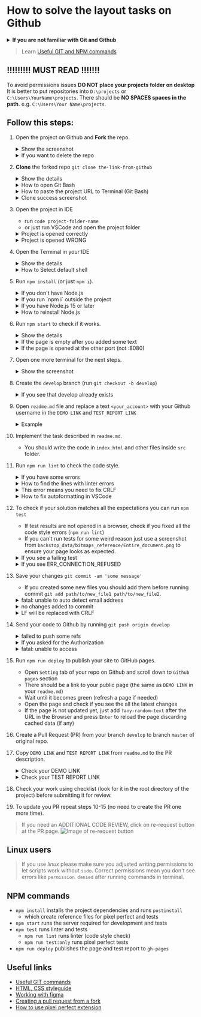 # How to solve the layout tasks on Github
<details>
  <summary><b>If you are not familiar with Git and Github</b></summary>

  - **IMPORTANT** Install Node.js 14 (not 15)
  - Watch the [Git and Github lesson](https://mate.academy/ru/learn/javascript-advanced/git-basics/theory)
  - Finish [githowto](https://githowto.com/)
  - Learn how to use [GitHub Pages](https://pages.github.com/)
  - Read about [Markdown](https://github.com/adam-p/markdown-here/wiki/Markdown-Cheatsheet).
  - Create a repo following [this workflow](./github-workflow.md)
</details>

> Learn [Useful GIT and NPM commands](https://mate-academy.github.io/fe-program/css/useful-commands)

## !!!!!!!!! MUST READ !!!!!!!

To avoid permissions issues **DO NOT place your projects folder on desktop**
It is better to put repositories into `D:\projects` or `C:\Users\YourName\projects`.
There should be **NO SPACES spaces in the path**. e.g. `C:\Users\Your Name\projects`.

## Follow this steps:

1. Open the project on Github and **Fork** the repo.
   <details>
     <summary>Show the screenshot</summary>
  
     - Before the fork ![How to fork the repo](./images/fork-the-repo.png)
     - After the fork ![After the repo fork](./images/after-the-repo-fork.png)
   </details>

   <details>
     <summary>If you want to delete the repo</summary>

     - Open project settings ![Open project settings](./images/open-project-settings.png)
     - Delete the repo ![Delete the repo](./images/delete-the-repo.png)
   </details>

2. **Clone** the forked repo `git clone the-link-from-github`
   <details>
     <summary>Show the details</summary>

     - Open **Git Bash** (Windows) or **Terminal** (macOS) in your projects folder
     - The path to your projects should not contain spaces or non-latin letters
     - run `git clone the-link-from-github`
     - The project link should have your name but not `mate-academy`
       ![Clone the repo](./images/clone-the-repo.png)
   </details>
   
   <details>
     <summary>How to open Git Bash</summary>
   
     ![Git Bash here](./images/git-bash-here.png)
   </details>

   <details>
     <summary>How to paste the project URL to Terminal (Git Bash)</summary>
   
     ![How to paste the URL into terminal](./images/paste-url-to-terminal.png)
   </details>

   <details>
     <summary>Clone success screenshot</summary>
   
     ![Clone success](./images/clone-success.png)
   </details>

3. Open the project in IDE
   - run `code project-folder-name`
   - or just run VSCode and open the project folder
  
   <details>
     <summary>Project is opened correctly</summary>
   
     ![The project opened correctly](./images/project-in-vscode-correct.png)
   </details>

   <details>
     <summary>Project is opened WRONG</summary>
   
     ![The project opened correctly](./images/project-in-vscode-wrong.png)
   </details>

4. Open the Terminal in your IDE
   <details>
     <summary>Show the details</summary>
   
     - Use the shortcut ``ctrl + ` ``
     - Check if you are inside the project (The project name is the last part in the terminal)
     - Check if you use Git Bash (Windows) of zsh (macOS)
   </details>
   
   <details>
     <summary>How to Select default shell</summary>
   
     - Choose `Select default shell` option ![Select default shell](./images/select-default-shell.png)
     - Select Git Bash (Windows) or zsh (macOS) ![Default shell popup](./images/default-shell-popup.png)
     - Close all the opened terminals
     - All the new terminals will be Git Bash (or zsh)
   </details>

5. Run `npm install` (or just `npm i`).
   <details>
     <summary>If you don't have Node.js</summary>
   
     ![If you don't have Node.js](./images/if-you-have-node-15.png)
   </details>
   
   <details>
     <summary>If you run `npm i` outside the project</summary>
   
     ![If you run npm install outside the project](./images/if-you-run-npm-i-outside-the-project.png)
   </details>
   
   <details>
     <summary>If you have Node.js 15 or later</summary>
   
     ![If you have Node.js 15 or later](./images/if-you-have-node-15.png)
   </details>
   
   <details>
     <summary>How to reinstall Node.js</summary>
   
     - Open `Add and remove programs` ![Open Add and Remove programs](./images/open-add-remove-programs.png)
     - Uninstall Node.js ![Uninstall Node.js](./images/uninstall-node-js.png)
     - Download Node.js LTS ![Download Node.js LTS](./images/download-node-14.png)
     - Delete `node_modules` ![Delete node_modules](./images/delete-node-modules.png)
     - Run `npm i` again ![npm install success](./images/npm-install-success.png)
   </details>

6. Run `npm start` to check if it works.
   <details>
     <summary>Show the details</summary>

     - At this point you should see the starting markup of the page at `http://localhost:8080/` opened in your Google Chrome
     - Add some text to `src/index.html`. The change should be immediately updated in the browser.
     - If the page is not updated automatically press `ctrl + r` (`cmd + r` for macOS)
   </details>

   <details>
     <summary>If the page is empty after you added some text</summary>
   
     - Update the page by pressing `ctrl + r` (`cmd + r` for macOS)
     - If the page is still empty check if you saved the changes ![Autosave is disabled](./images/autosave-is-disabled.png)
     - Enable autosave ![Enable autosave](./images/enable-autosave.png)
   </details>
   
   <details>
     <summary>If the page is opened at the other port (not :8080)</summary>
   
     - If you see the other port ![Wrong port](./images/wrong-server-port.png)
     - It means you already have another terminal running `npm start` command (maybe it is another project)
     - Stop the `npm start` command in current terminal by pressing `ctrl + c` (all operating systems)
     - Close the other terminal running `npm start`
     - Run the command again for your current project
     - The URL should be now `http://localhost:8080/`
     - If the URL is still wrong, just restart the computer
   </details>

7. Open one more terminal for the next steps.
   <details>
     <summary>Show the screenshot</summary>
   
     ![Open one more terminal](./images/open-one-more-terminal.png)
   </details>

8. Create the `develop` branch (run `git checkout -b develop`)
   <details>
     <summary>If you see that develop already exists</summary>
   
     ![Develop already exists](./images/develop-already-exists.png)
     - run `git branch` to see all existent branches ![Show git branches](./images/show-git-branch.png)
     - If `develop` is marked with `*` then everything is correct
     - Otherwise, run `git checkout develop` (without `-b` key) ![Switch to develop](./images/switch-to-develop.png)
   </details>

9. Open `readme.md` file and replace a text `<your_account>` with your Github username in the `DEMO LINK` and `TEST REPORT LINK`
   <details>
     <summary>Example</summary>
   
     ![Update demo link](./images/update-demo-link.png)
   </details>

10. Implement the task described in `readme.md`. 
    - You should write the code in `index.html` and other files inside `src` folder.
    
11. Run `npm run lint` to check the code style.
    <details>
      <summary>If you have some errors</summary>

      - Fix all the errors and run the command again

      ![Linter errors](./images/linter-errors.png)
    </details>

    <details>
      <summary>How to find the lines with linter errors</summary>
    
      ![The lines with errors](./images/lines-with-linter-errors.png)
    </details>

    <details>
      <summary>This error means you need to fix CRLF</summary>
    
      ![CRLF linter error](./images/crlf-linter-error.png)

      - run `git config --global core.autocrlf false`
      - and fix the CRLF in all the files you changed
  
      ![CRLF in current file](./images/crlf-error-after-global-config.png)
    </details>

    <details>
      <summary>How to fix autoformatting in VSCode</summary>

      - Here is [the documentation](https://code.visualstudio.com/docs/languages/html#_formatting) 
      - Run `Alt + Shift + F` to format the document

      ![HTML autoformat settings](./images/html-autoformat-settings.png)
      ![HTML autoformat json](./images/html-autoformat-json.png)
    </details>

12. To check if your solution matches all the expectations you can run `npm test`
    - If test results are not opened in a browser, check if you fixed all the code style errors (`npm run lint`)
    - If you can't run tests for some weird reason just use a screenshot from
      `backstop_data/bitmaps_reference/Entire_document.png` to ensure your page looks as expected.

    <details>
      <summary>If you see a failing test</summary>
  
      ![Failed tests](./images/failed-tests.png)
      ![How to compare a test with reference](./images/how-to-compare-test-with-reference.png)
    </details>
    
    <details>
      <summary>If you see ERR_CONNECTION_REFUSED</summary>

      ![Connection refused error](./images/connection-refused-error.png)

      - it means you don't have a running server
      - Open new terminal and run `npm start`
      - Check if the page is opened at `:8080` port (`http://localhost:8080/`)
      - Run `npm test` again to see the results
    </details>

13. Save your changes `git commit -am 'some message'`
    - If you created some new files you should add them before running commit `git add path/to/new_file1 path/to/new_file2`.
      
    <details>
      <summary>fatal: unable to auto detect email address</summary>

      - it means you forgot to configure you GIT name and email
      - See the commands above the error message and run them one by one with your email and name

      ![If you forgot to set GIT name and email](./images/forgot-to-configure-git.png)
      ![Set GIT name and email](./images/set-git-name-and-email.png)
    </details>

    <details>
      <summary>no changes added to commit</summary>
    
      ![No changes added to commit](./images/no-changes-added-to-commit.png)
    </details>
    
    <details>
      <summary>LF will be replaced with CRLF</summary>
    
      - You forgot to fix CRLF 
  
      ![Forgot to fix CRLF](./images/forgot-to-fix-crlf.png)
    </details>
    
14. Send your code to Github by running `git push origin develop`
    <details>
      <summary>failed to push some refs</summary>

      ![Forgot to create develop](./images/forgot-to-create-develop.png)
      ![Reset and create develop](./images/reset-head-and-create-develop.png)
    
      - Commit changes again after creating `develop` branch 
    </details>

    <details>
      <summary>If you asked for the Authorization</summary>
    
      ![Github auth popup](./images/github-auth-popup.png)
      ![Authorize GIT credentials manager](./images/authorize-git-credentials-manager.png)
      ![Push success](./images/push-success.png)
    </details>

    <details>
      <summary>fatal: unable to access</summary>
    
      ![Permission denied](./images/permissions-denied.png)
      ![Add correct origin](./images/add-correct-origin.png)
    </details>

15. Run `npm run deploy` to publish your site to GitHub pages.
    - Open `Setting` tab of your repo on Github and scroll down to `Github pages` section
    - There should be a link to your public page (the same as `DEMO LINK` in your `readme.md`)
    - Wait until it becomes green (refresh a page if needed)
    - Open the page and check if you see the all the latest changes
    - If the page is not updated yet, just add `?any-random-text` after the URL in the Browser
      and press `Enter` to reload the page discarding cached data (if any)

16. Create a Pull Request (PR) from your branch `develop` to branch `master` of original repo.
    
17. Copy `DEMO LINK` and `TEST REPORT LINK` from `readme.md` to the PR description.
    <details>
      <summary>Check your DEMO LINK</summary>

      - You forgot to put your Github name into `DEMO_LINK` and `TEST_REPORT_LINK`

      ![Forgot to fix DEMO LINK](./images/forgot-to-put-your-name-to-demo-link.png)
    </details>

    <details>
      <summary>Check your TEST REPORT LINK</summary>

      - You forgot to run tests before `npm run deploy`

      ![Forgot to run tests before deploy](images/forgot-to-run-tests-before-deploy.png)
    </details>
    
18. Check your work using checklist (look for it in the root directory of the project) before submitting it for review.
19. To update you PR repeat steps 10-15 (no need to create the PR one more time).

> If you need an ADDITIONAL CODE REVIEW, click on re-request button at the PR page.
![Image of re-request button](https://user-images.githubusercontent.com/38065883/104471439-89929200-55c3-11eb-824a-596bfb8aa246.png)

## Linux users
> If you use _linux_ please make sure you adjusted writing permissions to let 
scripts work without `sudo`. Correct permissions mean you don't see errors like
`permission denied` after running commands in terminal.

## NPM commands
- `npm install` installs the project dependencies and runs `postinstall`
  - which create reference files for pixel perfect and tests 
- `npm start` runs the server required for development and tests
- `npm test` runs linter and tests
  - `npm run lint` runs linter (code style check)
  - `npm run test:only` runs pixel perfect tests
- `npm run deploy` publishes the page and test report to `gh-pages` 

## Useful links
- [Useful GIT commands](https://mate-academy.github.io/fe-program/tools/git/useful-commands)
- [HTML, CSS styleguide](https://mate-academy.github.io/style-guides/htmlcss.html)
- [Working with figma](./figma.md)
- [Creating a pull request from a fork](https://help.github.com/en/articles/creating-a-pull-request-from-a-fork)
- [How to use pixel perfect extension](https://youtu.be/zqRko57AurU)
